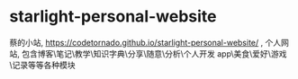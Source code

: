 # starlight-personal-website
蔡的小站, https://codetornado.github.io/starlight-personal-website/ , 个人网站, 包含博客\笔记\教学\知识字典\分享\随意\分析\个人开发 app\美食\爱好\游戏\记录等等各种模块
